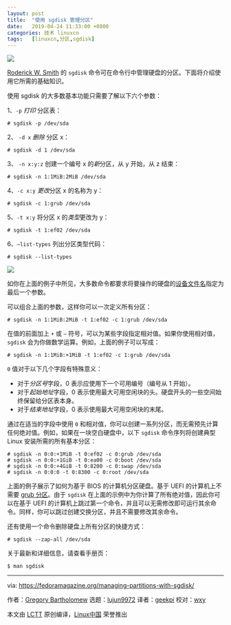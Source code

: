 ```yaml
---
layout: post
title:	"使用 sgdisk 管理分区"
date:	2019-04-24 11:33:00 +0800 
categories:	技术 linuxcn 
tags:	[linuxcn,分区,sgdisk]
---
```



![](/Asserts/Images//attachment/album/201904/24/113422nzzt1t62htuzh2rb.png)


[Roderick W. Smith](https://www.rodsbooks.com/) 的 `sgdisk` 命令可在命令行中管理硬盘的分区。下面将介绍使用它所需的基础知识。


使用 sgdisk 的大多数基本功能只需要了解以下六个参数：


1、`-p` *打印* 分区表：



```
# sgdisk -p /dev/sda
```

2、 `-d x` *删除* 分区 x：



```
# sgdisk -d 1 /dev/sda
```

3、 `-n x:y:z` 创建一个编号 x 的*新*分区，从 y 开始，从 z 结束：



```
# sgdisk -n 1:1MiB:2MiB /dev/sda
```

4、`-c x:y` *更改*分区 x 的名称为 y：



```
# sgdisk -c 1:grub /dev/sda
```

5、`-t x:y` 将分区 x 的*类型*更改为 y：



```
# sgdisk -t 1:ef02 /dev/sda
```

6、`–list-types` 列出分区类型代码：



```
# sgdisk --list-types
```

![](/Asserts/Images//attachment/album/201904/24/113433s5yyg91yc1999o99.jpg)


如你在上面的例子中所见，大多数命令都要求将要操作的硬盘的[设备文件名](https://en.wikipedia.org/wiki/Device_file)指定为最后一个参数。


可以组合上面的参数，这样你可以一次定义所有分区：



```
# sgdisk -n 1:1MiB:2MiB -t 1:ef02 -c 1:grub /dev/sda
```

在值的前面加上 `+` 或 `–` 符号，可以为某些字段指定相对值。如果你使用相对值，`sgdisk` 会为你做数学运算。例如，上面的例子可以写成：



```
# sgdisk -n 1:1MiB:+1MiB -t 1:ef02 -c 1:grub /dev/sda
```

`0` 值对于以下几个字段有特殊意义：


* 对于*分区号*字段，0 表示应使用下一个可用编号（编号从 1 开始）。
* 对于*起始地址*字段，0 表示使用最大可用空闲块的头。硬盘开头的一些空间始终保留给分区表本身。
* 对于*结束地址*字段，0 表示使用最大可用空闲块的末尾。


通过在适当的字段中使用 `0` 和相对值，你可以创建一系列分区，而无需预先计算任何绝对值。例如，如果在一块空白硬盘中，以下 `sgdisk` 命令序列将创建典型 Linux 安装所需的所有基本分区：



```
# sgdisk -n 0:0:+1MiB -t 0:ef02 -c 0:grub /dev/sda
# sgdisk -n 0:0:+1GiB -t 0:ea00 -c 0:boot /dev/sda
# sgdisk -n 0:0:+4GiB -t 0:8200 -c 0:swap /dev/sda
# sgdisk -n 0:0:0 -t 0:8300 -c 0:root /dev/sda
```

上面的例子展示了如何为基于 BIOS 的计算机分区硬盘。基于 UEFI 的计算机上不需要 [grub 分区](https://en.wikipedia.org/wiki/BIOS_boot_partition)。由于 `sgdisk` 在上面的示例中为你计算了所有绝对值，因此你可以在基于 UEFI 的计算机上跳过第一个命令，并且可以无需修改即可运行其余命令。同样，你可以跳过创建交换分区，并且不需要修改其余命令。


还有使用一个命令删除硬盘上所有分区的快捷方式：



```
# sgdisk --zap-all /dev/sda
```

关于最新和详细信息，请查看手册页：



```
$ man sgdisk
```



---


via: <https://fedoramagazine.org/managing-partitions-with-sgdisk/>


作者：[Gregory Bartholomew](https://fedoramagazine.org/author/glb/) 选题：[lujun9972](https://github.com/lujun9972) 译者：[geekpi](https://github.com/geekpi) 校对：[wxy](https://github.com/wxy)


本文由 [LCTT](https://github.com/LCTT/TranslateProject) 原创编译，[Linux中国](https://linux.cn/) 荣誉推出
